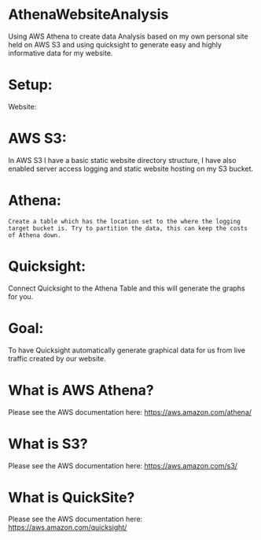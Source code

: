 # AthenaWebsiteAnalysis
Using AWS Athena to create data Analysis based on my own personal site held on AWS S3 and using quicksight to generate easy and highly informative data for my website. 

# Setup:
  Website:
  
#  AWS S3:
  In AWS S3 I have a basic static website directory structure, I have also enabled server access logging and static website   hosting on my S3 bucket.
  
 # Athena:
    Create a table which has the location set to the where the logging target bucket is. Try to partition the data, this can keep the costs of Athena down.
    
#  Quicksight:
 Connect Quicksight to the Athena Table and this will generate the graphs for you.
 
 # Goal:
 To have Quicksight automatically generate graphical data for us from live traffic created by our website.
  

# What is AWS Athena?
Please see the AWS documentation here: https://aws.amazon.com/athena/

# What is S3?
Please see the AWS documentation here: https://aws.amazon.com/s3/

# What is QuickSite?
Please see the AWS documentation here: https://aws.amazon.com/quicksight/
